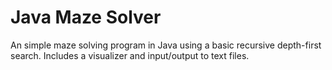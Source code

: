 # Java Maze Solver
An simple maze solving program in Java using a basic recursive depth-first search. 
Includes a visualizer and input/output to text files.
